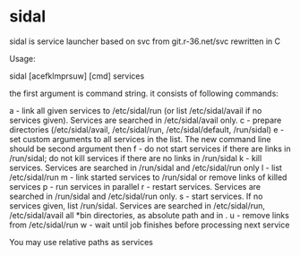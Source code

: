 # sidal
sidal is service launcher based on svc from git.r-36.net/svc rewritten in C

Usage:

sidal [acefklmprsuw] [cmd] services

the first argument is command string. it consists of following commands:

a - link all given services to /etc/sidal/run (or list /etc/sidal/avail if no services given). Services are searched in /etc/sidal/avail only.
c - prepare directories (/etc/sidal/avail, /etc/sidal/run, /etc/sidal/default, /run/sidal)
e - set custom arguments to all services in the list. The new command line should be second argument then
f - do not start services if there are links in /run/sidal; do not kill services if there are no links in /run/sidal
k - kill services. Services are searched in /run/sidal and /etc/sidal/run only
l - list /etc/sidal/run
m - link started services to /run/sidal or remove links of killed services
p - run services in parallel
r - restart services. Services are searched in /run/sidal and /etc/sidal/run only.
s - start services. If no services given, list /run/sidal. Services are searched in /etc/sidal/run, /etc/sidal/avail all *bin directories, as absolute path and in .
u - remove links from /etc/sidal/run
w - wait until job finishes before processing next service

You may use relative paths as services
